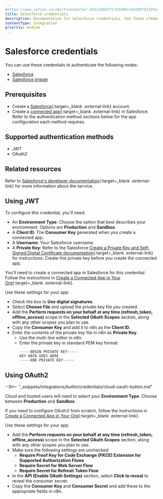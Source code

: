 ```yaml
---
#https://www.notion.so/n8n/Frontmatter-432c2b8dff1f43d4b1c8d20075510fe4
title: Salesforce credentials
description: Documentation for Salesforce credentials. Use these credentials to authenticate Salesforce in n8n, a workflow automation platform.
contentType: integration
priority: medium
---
```


# Salesforce credentials

You can use these credentials to authenticate the following nodes:

- [Salesforce](/integrations/builtin/app-nodes/n8n-nodes-base.salesforce/)
- [Salesforce trigger](/integrations/builtin/trigger-nodes/n8n-nodes-base.salesforcetrigger/)

## Prerequisites

- Create a [Salesforce](https://www.salesforce.com/){:target=_blank .external-link} account.
- Create a [connected app](https://developer.salesforce.com/docs/atlas.en-us.sfdx_dev.meta/sfdx_dev/sfdx_dev_auth_connected_app.htm){:target=_blank .external-link} in Salesforce. Refer to the authentication method sections below for the app configuration each method requires.

## Supported authentication methods

- JWT
- OAuth2

## Related resources

Refer to [Salesforce's developer documentation](https://developer.salesforce.com/docs/atlas.en-us.sfdx_dev.meta/sfdx_dev/sfdx_dev_intro.htm){:target=_blank .external-link} for more information about the service.

## Using JWT

To configure this credential, you'll need:

- An **Environment Type**: Choose the option that best describes your environment. Options are **Production** and **Sandbox**.
- A **Client ID**: The **Consumer Key** generated when you create a connected app.
- A **Username**: Your Salesforce username.
- A **Private Key**: Refer to the Salesforce [Create a Private Key and Self-Signed Digital Certificate documentation](https://developer.salesforce.com/docs/atlas.en-us.sfdx_dev.meta/sfdx_dev/sfdx_dev_auth_key_and_cert.htm){:target=_blank .external-link} for instructions. Create this private key before you create the connected app.

You'll need to create a connected app in Salesforce for this credential. Follow the instructions in [Create a Connected App in Your Org](https://developer.salesforce.com/docs/atlas.en-us.sfdx_dev.meta/sfdx_dev/sfdx_dev_auth_connected_app.htm){:target=_blank .external-link}.

Use these settings for your app:

- Check the box to **Use digital signatures**.
- Select **Choose File** and upload the private key file you created.
- Add the **Perform requests on your behalf at any time (refresh_token, offline_access)** scope in the **Selected OAuth Scopes** section, along with any other scopes you plan to use.
- Copy the **Consumer Key** and add it to n8n as the **Client ID**.
- Enter the contents of the private key file in n8n as **Private Key**.
    - Use the multi-line editor in n8n.
    - Enter the private key in standard PEM key format:
        ```
        -----BEGIN PRIVATE KEY-----
        KEY DATA GOES HERE
        -----END PRIVATE KEY-----
        ```

## Using OAuth2

--8<-- "_snippets/integrations/builtin/credentials/cloud-oauth-button.md"

Cloud and hosted users will need to select your **Environment Type**. Choose between **Production** and **Sandbox**.

If you need to configure OAuth2 from scratch, follow the instructions in [Create a Connected App in Your Org](https://developer.salesforce.com/docs/atlas.en-us.sfdx_dev.meta/sfdx_dev/sfdx_dev_auth_connected_app.htm){:target=_blank .external-link}.

Use these settings for your app:

- Add the **Perform requests on your behalf at any time (refresh_token, offline_access)** scope in the **Selected OAuth Scopes** section, along with any other scopes you plan to use.
- Make sure the following settings are unchecked:
    - **Require Proof Key for Code Exchange (PKCE) Extension for Supported Authorization Flows**
    - **Require Secret for Web Server Flow**
    - **Require Secret for Refresh Token Flow**
- In the **API (Enable OAuth Settings)** section, select **Click to reveal** to reveal the consumer secret.
- Copy the **Consumer Key** and **Consumer Secret** and add these to the appropriate fields in n8n.